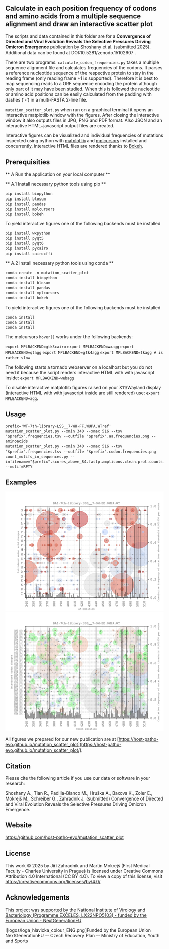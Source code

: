## Calculate in each position frequency of codons and amino acids from a multiple sequence alignment and draw an interactive scatter plot

The scripts and data contained in this folder are for a **Convergence of Directed and Viral Evolution Reveals the Selective Pressures Driving Omicron Emergence** publication by Shoshany et al. (submitted 2025). Additional data can be found at DOI:10.5281/zenodo.15102607 .

There are two programs.
`calculate_codon_frequencies.py` takes a multiple sequence alignment file and calculates frequencies of the codons. It parses a reference nucleotide sequence of the respective protein to stay in the reading frame (only reading frame +1 is supported). Therefore it is best to map sequencing reads to a ORF sequence encoding the protein although only part of it may have been studied. When this is followed the nucleotide or amino acid positions can be easily calculated from the padding with dashes ('-') in a multi-FASTA 2-line file.

`mutation_scatter_plot.py` when run on a graphical terminal it opens an interactive matplotlib window with the figures. After closing the interactive window it also outputs files in JPG, PNG and PDF format. Also JSON and an interactive HTML+javascript output files are created.

Interactive figures can be visualized and individual frequencies of mutations inspected using python with [matplotlib](https://matplotlib.org/) and [mplcursors](https://pypi.org/project/mplcursors/) installed and concurrently, interactive HTML files are rendered thanks to [Bokeh](https://bokeh.org/).


## Prerequisities

** A Run the application on your local computer **

** A.1 Install necessary python tools using pip **

```
pip install biopython
pip install blosum
pip install pandas
pip install mplcursors
pip install bokeh
```

To yield interactive figures one of the following backends must be installed

```
pip install wxpython
pip install pyqt5
pip install pyqt6
pip install pycairo
pip install cairocffi
```

** A.2 Install necessary python tools using conda **

```
conda create -n mutation_scatter_plot
conda install biopython
conda install blosum
conda install pandas
conda install mplcursors
conda install bokeh
```

To yield interactive figures one of the following backends must be installed

```
conda install 
conda install 
conda install 
```


The mplcursors `hover()` works under the following backends:

`export MPLBACKEND=gtk3cairo`
`export MPLBACKEND=wxagg`
`export MPLBACKEND=qtagg`
`export MPLBACKEND=gtk4agg`
`export MPLBACKEND=tkagg # is rather slow`

The following starts a tornado webserver on a localhost but you do not need it because the script renders interactive HTML with with javascript inside:
`export MPLBACKEND=webagg`


To disable interactive matplotlib figures raised on your X11/Wayland display (interactive HTML with with javascript inside are still rendered) use:
`export MPLBACKEND=agg`.


## Usage

```
prefix='WT-7th-library-LSS__7-WU-FF.WUPA.WTref'
mutation_scatter_plot.py --xmin 340 --xmax 516 --tsv "$prefix".frequencies.tsv --outfile "$prefix".aa.frequencies.png --aminoacids
mutation_scatter_plot.py --xmin 340 --xmax 516 --tsv "$prefix".frequencies.tsv --outfile "$prefix".codon.frequencies.png
count_motifs_in_sequences.py --infilename="$prefix".scores_above_84.fastp.amplicons.clean.prot.counts.fasta --motif=RPTY
```

## Examples

![BA1-7th-library-LSS__7-OM-EE.OMPA.WTref.aa.frequencies.jpg](data/outputs/aa/jpg/BA1-7th-library-LSS__7-OM-EE.OMPA.WTref.aa.frequencies.jpg)
![BA1-7th-library-LSS__7-OM-EE.OMPA.WTref.codon.frequencies.jpg](data/outputs/codon/jpg/BA1-7th-library-LSS__7-OM-EE.OMPA.WTref.codon.frequencies.jpg)

All figures we prepared for our new publication are at [https://host-patho-evo.github.io/mutation_scatter_plot](https://host-patho-evo.github.io/mutation_scatter_plot/).


## Citation

Please cite the following article if you use our data or software in your research:

Shoshany A., Tian R., Padilla-Blanco M., Hruška A., Baxova K., Zoler E., Mokrejš M., Schreiber G., Zahradník J. (submitted) Convergence of Directed and Viral Evolution Reveals the Selective Pressures Driving Omicron Emergence.


## Website

https://github.com/host-patho-evo/mutation_scatter_plot


## License

This work © 2025 by Jiří Zahradník and Martin Mokrejš (First Medical Faculty - Charles University in Prague) is licensed under Creative Commons Attribution 4.0 International (CC BY 4.0). To view a copy of this license, visit https://creativecommons.org/licenses/by/4.0/


## Acknowledgements
[This project was supported by the National Institute of Virology and Bacteriology (Programme EXCELES, LX22NPO5103) - funded by the European Union - NextGenerationEU](https://nivb.cz/en/)

![logos/loga_hlavicka_colour_ENG.png]Funded by the European Union NextGenerationEU -- Czech Recovery Plan -- Ministry of Education, Youth and Sports

